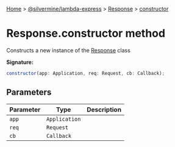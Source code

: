 [Home](./index) &gt; [@silvermine/lambda-express](./lambda-express.md) &gt; [Response](./lambda-express.response.md) &gt; [constructor](./lambda-express.response.constructor.md)

# Response.constructor method

Constructs a new instance of the [Response](./lambda-express.response.md) class

**Signature:**
```javascript
constructor(app: Application, req: Request, cb: Callback);
```

## Parameters

|  Parameter | Type | Description |
|  --- | --- | --- |
|  `app` | `Application` |  |
|  `req` | `Request` |  |
|  `cb` | `Callback` |  |

